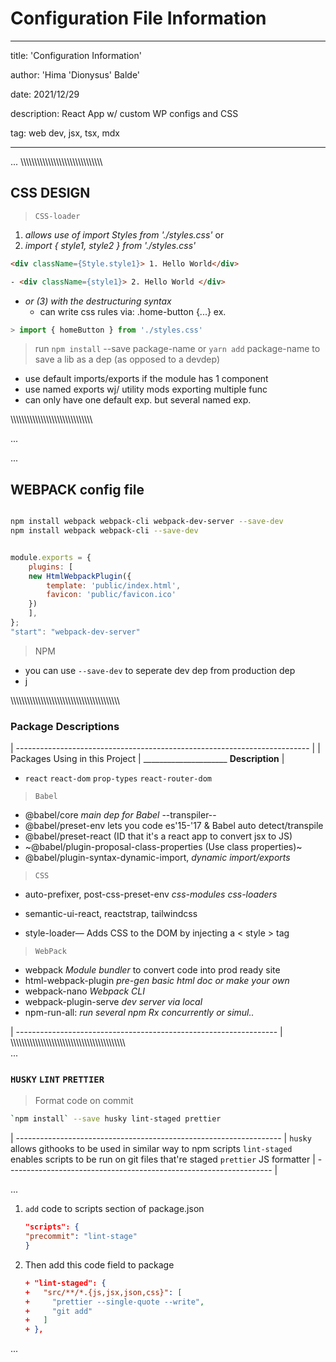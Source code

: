 
# Configuration File Information

---
title: 'Configuration Information'

author: 'Hima 'Dionysus' Balde'

date: 2021/12/29

description: React App w/ custom WP configs and CSS

tag: web dev, jsx, tsx, mdx

---

...
\\\\\\\\\\\\\\\\\\\\\\\\\\\\\\\\\\\\\\\\\\\\\\\\\\\\\\\\\\\\

## CSS DESIGN

> `CSS-loader`

1. _allows use of import Styles from './styles.css'_ or
2. _import { style1, style2 } from './styles.css'_

```html
<div className={Style.style1}> 1. Hello World</div>
```

```html
- <div className={style1}> 2. Hello World </div>
```

- _or (3) with the destructuring syntax_
  - can write css rules via: .home-button {...} ex.

```jsx
> import { homeButton } from './styles.css'
```

> run `npm install` --save package-name or `yarn add` package-name to save a lib as a dep (as opposed to a devdep)

- use default imports/exports if the module has 1 component
- use named exports wj/ utility mods exporting multiple func
- can only have one default exp. but several named exp.

\\\\\\\\\\\\\\\\\\\\\\\\\\\\\\\\\\\\\\\\\\\\\\\\\\\\\\\\\\\\

...

...

## WEBPACK config file

```bash

npm install webpack webpack-cli webpack-dev-server --save-dev
npm install webpack webpack-cli --save-dev


```

```jsx

module.exports = {
    plugins: [
    new HtmlWebpackPlugin({
        template: 'public/index.html',
        favicon: 'public/favicon.ico'
    })
    ],
};
"start": "webpack-dev-server"
```

> NPM

- you can use `--save-dev` to seperate dev dep from production dep
- j

\\\\\\\\\\\\\\\\\\\\\\\\\\\\\\\\\\\\\\\\\\\\\\\\\\\\\\\\\\\\\\\\\\\\\\\\\\\\\\\\

### Package Descriptions

| ------------------------------------------------------------------------- |
| Packages Using in this Project | _____________________ **Description** |

- `react` `react-dom` `prop-types` `react-router-dom`

> `Babel`

- @babel/core  _main dep for Babel_ --transpiler--
- @babel/preset-env lets you code es'15-'17 & Babel auto detect/transpile
- @babel/preset-react (ID that it's a react app to convert jsx to JS)
- ~@babel/plugin-proposal-class-properties (Use class properties)~
- @babel/plugin-syntax-dynamic-import, _dynamic import/exports_

> `CSS`

- auto-prefixer, post-css-preset-env _css-modules_ _css-loaders_
- semantic-ui-react, reactstrap, tailwindcss

- style-loader— Adds CSS to the DOM by injecting a < style > tag

> `WebPack`

- webpack _Module bundler_ to convert code into prod ready site
- html-webpack-plugin _pre-gen basic html doc  or make your own_
- webpack-nano _Webpack CLI_
- webpack-plugin-serve _dev server via local_
- npm-run-all: _run several npm Rx concurrently or simul.._

| ----------------------------------------------------------------- |
\\\\\\\\\\\\\\\\\\\\\\\\\\\\\\\\\\\\\\\\\\\\\\\\\\\\\\\\\\\\\\\\\\\\\\\\\\\\\\\\\\\\\
...

### `HUSKY` `LINT` `PRETTIER`

>Format code on commit

```bash
`npm install` --save husky lint-staged prettier
```

| ------------------------------------------------------------------ |
`husky` allows githooks to be used in similar way to npm scripts
`lint-staged` enables scripts to be run on git files that're staged
`prettier` JS formatter
| ------------------------------------------------------------------ |

...

1. `add` code to scripts section of package.json

    ```json
    "scripts": {
    "precommit": "lint-stage"
    }

    ```

2. Then add this code field to package

    ```json
    + "lint-staged": {
    +   "src/**/*.{js,jsx,json,css}": [
    +     "prettier --single-quote --write",
    +     "git add"
    +   ]
    + },
    ```

...

